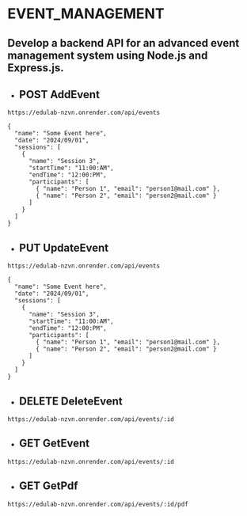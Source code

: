 # EVENT_MANAGEMENT
## Develop a backend API for an advanced event management system using Node.js and Express.js.

- ## POST AddEvent
``` https://edulab-nzvn.onrender.com/api/events ```
```
{
  "name": "Some Event here",
  "date": "2024/09/01",
  "sessions": [
    {
      "name": "Session 3",
      "startTime": "11:00:AM",
      "endTime": "12:00:PM",
      "participants": [
        { "name": "Person 1", "email": "person1@mail.com" },
        { "name": "Person 2", "email": "person2@mail.com" }
      ]
    }
  ]
}
```
- ## PUT UpdateEvent
```https://edulab-nzvn.onrender.com/api/events ```
```
{
  "name": "Some Event here",
  "date": "2024/09/01",
  "sessions": [
    {
      "name": "Session 3",
      "startTime": "11:00:AM",
      "endTime": "12:00:PM",
      "participants": [
        { "name": "Person 1", "email": "person1@mail.com" },
        { "name": "Person 2", "email": "person2@mail.com" }
      ]
    }
  ]
}
```

- ## DELETE DeleteEvent
```https://edulab-nzvn.onrender.com/api/events/:id ```

- ## GET GetEvent
```https://edulab-nzvn.onrender.com/api/events/:id ```

- ## GET GetPdf
```https://edulab-nzvn.onrender.com/api/events/:id/pdf ```






